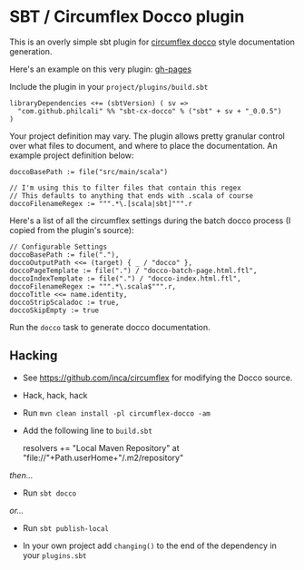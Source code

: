 # SBT / Circumflex Docco plugin

This is an overly simple sbt plugin for [circumflex docco] style documentation generation.

Here's an example on this very plugin: [gh-pages][gh-pages]

Include the plugin in your `project/plugins/build.sbt`

    libraryDependencies <+= (sbtVersion) ( sv =>
      "com.github.philcali" %% "sbt-cx-docco" % ("sbt" + sv + "_0.0.5")
    )

Your project definition may vary. The plugin allows pretty granular control over what
files to document, and where to place the documentation. An example project definition below:

    doccoBasePath := file("src/main/scala")

    // I'm using this to filter files that contain this regex
    // This defaults to anything that ends with .scala of course
    doccoFilenameRegex := """.*\.[scala|sbt]""".r

Here's a list of all the circumflex settings during the batch docco process 
(I copied from the plugin's source):

    // Configurable Settings
    doccoBasePath := file("."),
    doccoOutputPath <<= (target) { _ / "docco" },
    doccoPageTemplate := file(".") / "docco-batch-page.html.ftl",
    doccoIndexTemplate := file(".") / "docco-index.html.ftl",
    doccoFilenameRegex := """.*\.scala$""".r,
    doccoTitle <<= name.identity,  
    doccoStripScaladoc := true,
    doccoSkipEmpty := true


Run the `docco` task to generate docco documentation.

## Hacking

 * See <https://github.com/inca/circumflex> for modifying the Docco source.

 * Hack, hack, hack

 * Run `mvn clean install -pl circumflex-docco -am`

 * Add the following line to `build.sbt` 

    resolvers += "Local Maven Repository" at "file://"+Path.userHome+"/.m2/repository"

*then...*

 * Run `sbt docco`

*or...*

 * Run `sbt publish-local`

 * In your own project add `changing()` to the end of the dependency in your `plugins.sbt`

[gh-pages]: http://philcali.github.com/sbt-cx-docco/
[circumflex docco]: http://circumflex.ru/projects/docco/index.html
